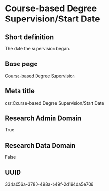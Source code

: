 # Course-based Degree Supervision/Start Date
## Short definition
The date the supervision began.
## Base page
[Course-based Degree Supervision](https://github.com/EuroCRIS/CASRAI-Dictionairies/blob/main/Objects/Course-based%20Degree%20Supervision.md)
## Meta title
csr:Course-based Degree Supervision/Start Date
## Research Admin Domain
True
## Research Data Domain
False
## UUID
334a056a-3780-498a-b49f-2d194da5e706
